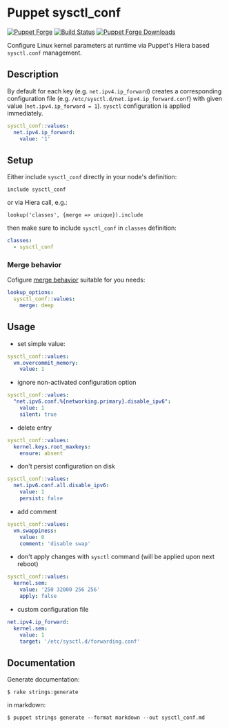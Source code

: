 # Puppet sysctl_conf

[![Puppet
Forge](http://img.shields.io/puppetforge/v/deric/sysctl_conf.svg)](https://forge.puppetlabs.com/deric/sysctl_conf) [![Build Status](https://img.shields.io/github/workflow/status/deric/puppet-sysctl_conf/Static%20&%20Spec%20Tests/master)](https://github.com/deric/puppet-sysctl_conf/actions?query=branch%3Amaster) [![Puppet Forge
Downloads](http://img.shields.io/puppetforge/dt/deric/sysctl_conf.svg)](https://forge.puppetlabs.com/deric/sysctl_conf/scores)

Configure Linux kernel parameters at runtime via Puppet's Hiera based `sysctl.conf` management.

## Description

By default for each key (e.g. `net.ipv4.ip_forward`) creates a corresponding configuration file (e.g. `/etc/sysctl.d/net.ipv4.ip_forward.conf`) with given value (`net.ipv4.ip_forward = 1`). `sysctl` configuration is applied immediately.

```yaml
sysctl_conf::values:
  net.ipv4.ip_forward:
    value: '1'
```

## Setup

Either include `sysctl_conf` directly in your node's definition:

```puppet
include sysctl_conf
```
or via Hiera call, e.g.:

```puppet
lookup('classes', {merge => unique}).include
```

then make sure to include `sysctl_conf` in `classes` definition:

```yaml
classes:
  - sysctl_conf
```

### Merge behavior

Cofigure [merge behavior](https://puppet.com/docs/puppet/latest/hiera_merging.html) suitable for you needs:

```yaml
lookup_options:
  sysctl_conf::values:
    merge: deep
```

## Usage

- set simple value:
```yaml
sysctl_conf::values:
  vm.overcommit_memory:
    value: 1
```

- ignore non-activated configuration option
```yaml
sysctl_conf::values:
  "net.ipv6.conf.%{networking.primary}.disable_ipv6":
    value: 1
    silent: true
```

- delete entry
```yaml
sysctl_conf::values:
  kernel.keys.root_maxkeys:
    ensure: absent
```

- don't persist configuration on disk
```yaml
sysctl_conf::values:
  net.ipv6.conf.all.disable_ipv6:
    value: 1
    persist: false
```
- add comment
```yaml
sysctl_conf::values:
  vm.swappiness:
    value: 0
    comment: 'disable swap'
```

- don't apply changes with `sysctl` command (will be applied upon next reboot)
```yaml
sysctl_conf::values:
  kernel.sem:
    value: '250 32000 256 256'
    apply: false
```
- custom configuration file
```yaml
net.ipv4.ip_forward:
  kernel.sem:
    value: 1
    target: '/etc/sysctl.d/forwarding.conf'
```

## Documentation

Generate documentation:
```
$ rake strings:generate
```
in markdown:
```
$ puppet strings generate --format markdown --out sysctl_conf.md
```
